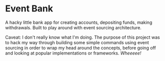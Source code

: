 # Event Bank

A hacky little bank app for creating accounts, depositing funds, making withdrawals. Built to play around with event sourcing architecture.

Caveat: I don't really know what I'm doing. The purpose of this project was to hack my way through building some simple commands using event sourcing in order to wrap my head around the concepts, before going off and looking at popular implementations or frameworks. _Wheeeee!_

